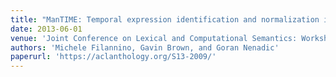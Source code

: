 ```yaml
---
title: "ManTIME: Temporal expression identification and normalization in the TempEval-3 challenge"
date: 2013-06-01
venue: 'Joint Conference on Lexical and Computational Semantics: Workshop on Semantic Evaluation (SemEval). Atlanta, Georgia, USA. June'
authors: 'Michele Filannino, Gavin Brown, and Goran Nenadic'
paperurl: 'https://aclanthology.org/S13-2009/'
---
```

